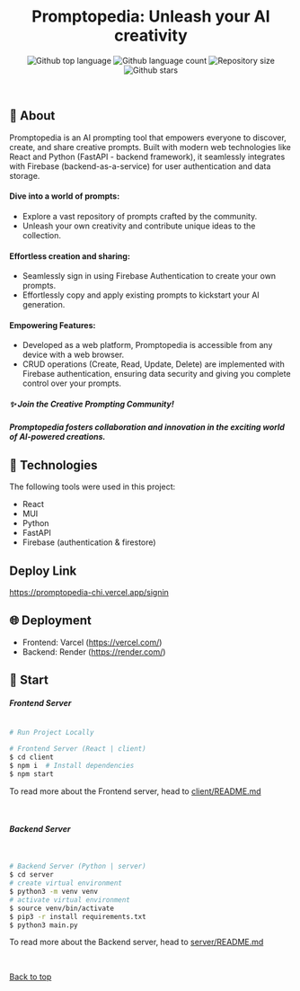 
<h1 align="center">Promptopedia: Unleash your AI creativity</h1>

<p align="center">
  <img alt="Github top language" src="https://img.shields.io/github/languages/top/kvarad6/promptopedia?color=56BEB8">

  <img alt="Github language count" src="https://img.shields.io/github/languages/count/kvarad6/promptopedia?color=56BEB8">

  <img alt="Repository size" src="https://img.shields.io/github/repo-size/kvarad6/promptopedia?color=56BEB8">

  <!-- <img alt="Github issues" src="https://img.shields.io/github/issues/{{YOUR_GITHUB_USERNAME}}/promotopia?color=56BEB8" /> -->

  <!-- <img alt="Github forks" src="https://img.shields.io/github/forks/{{YOUR_GITHUB_USERNAME}}/promotopia?color=56BEB8" /> -->

  <img alt="Github stars" src="https://img.shields.io/github/stars/kvarad6/promptopedia?color=56BEB8" />
</p>

<!-- Status -->

<!-- <h4 align="center">
	🚧  Chatvista 🚀 Under construction...  🚧
</h4>

<hr> -->

<br>

## :dart: About

Promptopedia is an AI prompting tool that empowers everyone to discover, create, and share creative prompts. Built with modern web technologies like React and Python (FastAPI - backend framework), it seamlessly integrates with Firebase (backend-as-a-service) for user authentication and data storage.

#### Dive into a world of prompts:

- Explore a vast repository of prompts crafted by the community.
- Unleash your own creativity and contribute unique ideas to the collection.

#### Effortless creation and sharing:

- Seamlessly sign in using Firebase Authentication to create your own prompts.
- Effortlessly copy and apply existing prompts to kickstart your AI generation.

#### Empowering Features:

- Developed as a web platform, Promptopedia is accessible from any device with a web browser.
- CRUD operations (Create, Read, Update, Delete) are implemented with Firebase authentication, ensuring data security and giving you complete control over your prompts.

##### :sparkles: Join the Creative Prompting Community!

##### Promptopedia fosters collaboration and innovation in the exciting world of AI-powered creations.
## :rocket: Technologies

The following tools were used in this project:
- React
- MUI
- Python
- FastAPI
- Firebase (authentication & firestore)
  
## Deploy Link
https://promptopedia-chi.vercel.app/signin

## :globe_with_meridians: Deployment
- Frontend: Varcel (https://vercel.com/) 
- Backend: Render (https://render.com/)

## :checkered_flag: Start

##### Frontend Server

```bash

# Run Project Locally

# Frontend Server (React | client)
$ cd client
$ npm i  # Install dependencies
$ npm start 

```

To read more about the Frontend server, head to [client/README.md](client/README.md)

&#xa0;
##### Backend Server
```bash


# Backend Server (Python | server)
$ cd server
# create virtual environment
$ python3 -m venv venv
# activate virtual environment
$ source venv/bin/activate
$ pip3 -r install requirements.txt
$ python3 main.py

```
To read more about the Backend server, head to [server/README.md](server/README.md)

&#xa0;

<a href="#top">Back to top</a>
